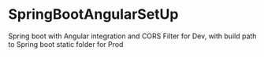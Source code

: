 # SpringBootAngularSetUp
Spring boot with Angular integration and CORS Filter for Dev, with build path to Spring boot static folder for Prod
